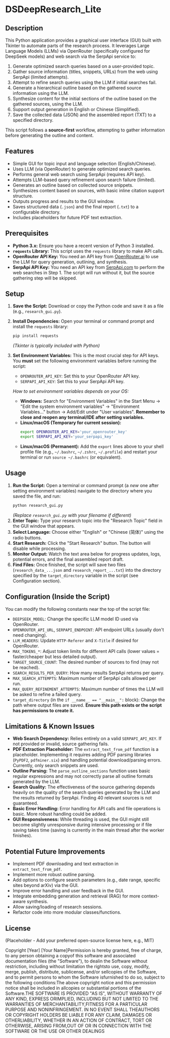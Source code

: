 # DSDeepResearch_Lite

## Description

This Python application provides a graphical user interface (GUI) built with Tkinter to automate parts of the research process. It leverages Large Language Models (LLMs) via OpenRouter (specifically configured for DeepSeek models) and web search via the SerpApi service to:

1.  Generate optimized search queries based on a user-provided topic.
2.  Gather source information (titles, snippets, URLs) from the web using SerpApi (limited attempts).
3.  Attempt to refine search queries using the LLM if initial searches fail.
4.  Generate a hierarchical outline based on the gathered source information using the LLM.
5.  Synthesize content for the initial sections of the outline based on the gathered sources, using the LLM.
6.  Support output generation in English or Chinese (Simplified).
7.  Save the collected data (JSON) and the assembled report (TXT) to a specified directory.

This script follows a **source-first** workflow, attempting to gather information before generating the outline and content.

## Features

* Simple GUI for topic input and language selection (English/Chinese).
* Uses LLM (via OpenRouter) to generate optimized search queries.
* Performs general web search using SerpApi (requires API key).
* Attempts LLM-based query refinement upon search failure (limited).
* Generates an outline based on collected source snippets.
* Synthesizes content based on sources, with basic inline citation support structure.
* Outputs progress and results to the GUI window.
* Saves structured data (`.json`) and the final report (`.txt`) to a configurable directory.
* Includes placeholders for future PDF text extraction.

## Prerequisites

* **Python 3.x:** Ensure you have a recent version of Python 3 installed.
* **`requests` Library:** This script uses the `requests` library to make API calls.
* **OpenRouter API Key:** You need an API key from [OpenRouter.ai](https://openrouter.ai/) to use the LLM for query generation, outlining, and synthesis.
* **SerpApi API Key:** You need an API key from [SerpApi.com](https://serpapi.com/) to perform the web searches in Step 1. The script will run without it, but the source gathering step will be skipped.

## Setup

1.  **Save the Script:** Download or copy the Python code and save it as a file (e.g., `research_gui.py`).
2.  **Install Dependencies:** Open your terminal or command prompt and install the `requests` library:
    ```bash
    pip install requests
    ```
    *(Tkinter is typically included with Python)*
3.  **Set Environment Variables:** This is the most crucial step for API keys. You **must** set the following environment variables before running the script:
    * `OPENROUTER_API_KEY`: Set this to your OpenRouter API key.
    * `SERPAPI_API_KEY`: Set this to your SerpApi API key.

    *How to set environment variables depends on your OS:*
    * **Windows:** Search for "Environment Variables" in the Start Menu -> "Edit the system environment variables" -> "Environment Variables..." button -> Add/Edit under "User variables". **Remember to close and reopen any terminal/IDE after setting variables.**
    * **Linux/macOS (Temporary for current session):**
        ```bash
        export OPENROUTER_API_KEY='your_openrouter_key'
        export SERPAPI_API_KEY='your_serpapi_key'
        ```
    * **Linux/macOS (Permanent):** Add the `export` lines above to your shell profile file (e.g., `~/.bashrc`, `~/.zshrc`, `~/.profile`) and restart your terminal or run `source ~/.bashrc` (or equivalent).

## Usage

1.  **Run the Script:** Open a terminal or command prompt (a *new* one after setting environment variables) navigate to the directory where you saved the file, and run:
    ```bash
    python research_gui.py
    ```
    *(Replace `research_gui.py` with your filename if different)*
2.  **Enter Topic:** Type your research topic into the "Research Topic" field in the GUI window that appears.
3.  **Select Language:** Choose either "English" or "Chinese (简体)" using the radio buttons.
4.  **Start Research:** Click the "Start Research" button. The button will disable while processing.
5.  **Monitor Output:** Watch the text area below for progress updates, logs, potential errors, and the final assembled report draft.
6.  **Find Files:** Once finished, the script will save two files (`research_data_...json` and `research_report_...txt`) into the directory specified by the `target_directory` variable in the script (see Configuration section).

## Configuration (Inside the Script)

You can modify the following constants near the top of the script file:

* `DEEPSEEK_MODEL`: Change the specific LLM model ID used via OpenRouter.
* `OPENROUTER_API_URL`, `SERPAPI_ENDPOINT`: API endpoint URLs (usually don't need changing).
* `LLM_HEADERS`: Update `HTTP-Referer` and `X-Title` if desired for OpenRouter.
* `MAX_TOKENS_*`: Adjust token limits for different API calls (lower values = faster/cheaper but less detailed output).
* `TARGET_SOURCE_COUNT`: The desired number of sources to find (may not be reached).
* `SEARCH_RESULTS_PER_QUERY`: How many results SerpApi returns per query.
* `MAX_SEARCH_ATTEMPTS`: Maximum number of SerpApi calls allowed per run.
* `MAX_QUERY_REFINEMENT_ATTEMPTS`: Maximum number of times the LLM will be asked to refine a failed query.
* `target_directory` (in the `if __name__ == "__main__":` block): Change the path where output files are saved. **Ensure this path exists or the script has permissions to create it.**

## Limitations & Known Issues

* **Web Search Dependency:** Relies entirely on a valid `SERPAPI_API_KEY`. If not provided or invalid, source gathering fails.
* **PDF Extraction Placeholder:** The `extract_text_from_pdf` function is a placeholder. Implementing it requires adding PDF parsing libraries (`PyPDF2`, `pdfminer.six`) and handling potential download/parsing errors. Currently, only search snippets are used.
* **Outline Parsing:** The `parse_outline_sections` function uses basic regular expressions and may not correctly parse all outline formats generated by the LLM.
* **Search Quality:** The effectiveness of the source gathering depends heavily on the quality of the search queries generated by the LLM and the results returned by SerpApi. Finding 40 relevant sources is not guaranteed.
* **Basic Error Handling:** Error handling for API calls and file operations is basic. More robust handling could be added.
* **GUI Responsiveness:** While threading is used, the GUI might still become slightly unresponsive during intensive processing or if file saving takes time (saving is currently in the main thread after the worker finishes).

## Potential Future Improvements

* Implement PDF downloading and text extraction in `extract_text_from_pdf`.
* Implement more robust outline parsing.
* Add options to configure search parameters (e.g., date range, specific sites beyond arXiv) via the GUI.
* Improve error handling and user feedback in the GUI.
* Integrate embedding generation and retrieval (RAG) for more context-aware synthesis.
* Allow saving/loading of research sessions.
* Refactor code into more modular classes/functions.

## License

(Placeholder - Add your preferred open-source license here, e.g., MIT)

Copyright [Year] [Your Name]Permission is hereby granted, free of charge, to any person obtaining a copyof this software and associated documentation files (the "Software"), to dealin the Software without restriction, including without limitation the rightsto use, copy, modify, merge, publish, distribute, sublicense, and/or sellcopies of the Software, and to permit persons to whom the Software isfurnished to do so, subject to the following conditions:The above copyright notice and this permission notice shall be included in allcopies or substantial portions of the Software.THE SOFTWARE IS PROVIDED "AS IS", WITHOUT WARRANTY OF ANY KIND, EXPRESS ORIMPLIED, INCLUDING BUT NOT LIMITED TO THE WARRANTIES OF MERCHANTABILITY,FITNESS FOR A PARTICULAR PURPOSE AND NONINFRINGEMENT. IN NO EVENT SHALL THEAUTHORS OR COPYRIGHT HOLDERS BE LIABLE FOR ANY CLAIM, DAMAGES OR OTHERLIABILITY, WHETHER IN AN ACTION OF CONTRACT, TORT OR OTHERWISE, ARISING FROM,OUT OF OR IN CONNECTION WITH THE SOFTWARE OR THE USE OR OTHER DEALINGS
